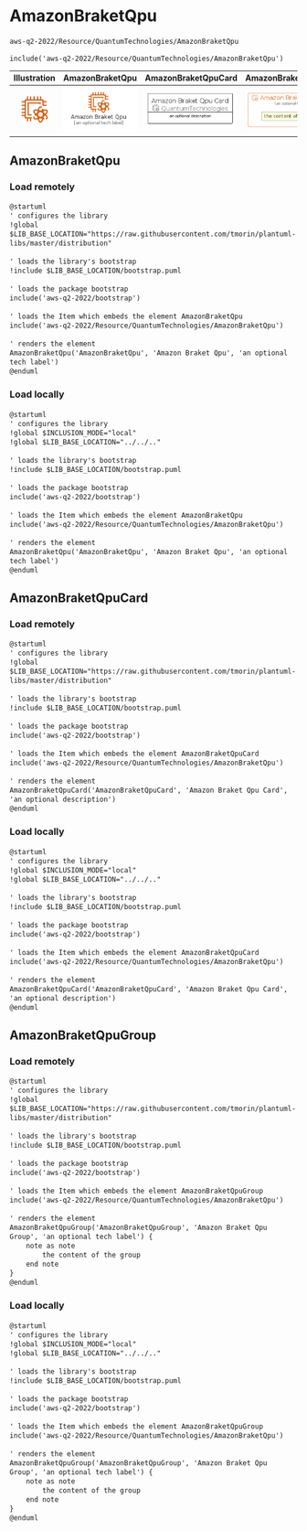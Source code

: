 # AmazonBraketQpu


```text
aws-q2-2022/Resource/QuantumTechnologies/AmazonBraketQpu
```

```text
include('aws-q2-2022/Resource/QuantumTechnologies/AmazonBraketQpu')
```



| Illustration | AmazonBraketQpu | AmazonBraketQpuCard | AmazonBraketQpuGroup |
| :---: | :---: | :---: | :---: |
| ![illustration for Illustration](../../../aws-q2-2022/Resource/QuantumTechnologies/AmazonBraketQpu.png) | ![illustration for AmazonBraketQpu](../../../aws-q2-2022/Resource/QuantumTechnologies/AmazonBraketQpu.Local.png) | ![illustration for AmazonBraketQpuCard](../../../aws-q2-2022/Resource/QuantumTechnologies/AmazonBraketQpuCard.Local.png) | ![illustration for AmazonBraketQpuGroup](../../../aws-q2-2022/Resource/QuantumTechnologies/AmazonBraketQpuGroup.Local.png) |




## AmazonBraketQpu

### Load remotely
```plantuml
@startuml
' configures the library
!global $LIB_BASE_LOCATION="https://raw.githubusercontent.com/tmorin/plantuml-libs/master/distribution"

' loads the library's bootstrap
!include $LIB_BASE_LOCATION/bootstrap.puml

' loads the package bootstrap
include('aws-q2-2022/bootstrap')

' loads the Item which embeds the element AmazonBraketQpu
include('aws-q2-2022/Resource/QuantumTechnologies/AmazonBraketQpu')

' renders the element
AmazonBraketQpu('AmazonBraketQpu', 'Amazon Braket Qpu', 'an optional tech label')
@enduml
```

### Load locally
```plantuml
@startuml
' configures the library
!global $INCLUSION_MODE="local"
!global $LIB_BASE_LOCATION="../../.."

' loads the library's bootstrap
!include $LIB_BASE_LOCATION/bootstrap.puml

' loads the package bootstrap
include('aws-q2-2022/bootstrap')

' loads the Item which embeds the element AmazonBraketQpu
include('aws-q2-2022/Resource/QuantumTechnologies/AmazonBraketQpu')

' renders the element
AmazonBraketQpu('AmazonBraketQpu', 'Amazon Braket Qpu', 'an optional tech label')
@enduml
```

## AmazonBraketQpuCard

### Load remotely
```plantuml
@startuml
' configures the library
!global $LIB_BASE_LOCATION="https://raw.githubusercontent.com/tmorin/plantuml-libs/master/distribution"

' loads the library's bootstrap
!include $LIB_BASE_LOCATION/bootstrap.puml

' loads the package bootstrap
include('aws-q2-2022/bootstrap')

' loads the Item which embeds the element AmazonBraketQpuCard
include('aws-q2-2022/Resource/QuantumTechnologies/AmazonBraketQpu')

' renders the element
AmazonBraketQpuCard('AmazonBraketQpuCard', 'Amazon Braket Qpu Card', 'an optional description')
@enduml
```

### Load locally
```plantuml
@startuml
' configures the library
!global $INCLUSION_MODE="local"
!global $LIB_BASE_LOCATION="../../.."

' loads the library's bootstrap
!include $LIB_BASE_LOCATION/bootstrap.puml

' loads the package bootstrap
include('aws-q2-2022/bootstrap')

' loads the Item which embeds the element AmazonBraketQpuCard
include('aws-q2-2022/Resource/QuantumTechnologies/AmazonBraketQpu')

' renders the element
AmazonBraketQpuCard('AmazonBraketQpuCard', 'Amazon Braket Qpu Card', 'an optional description')
@enduml
```

## AmazonBraketQpuGroup

### Load remotely
```plantuml
@startuml
' configures the library
!global $LIB_BASE_LOCATION="https://raw.githubusercontent.com/tmorin/plantuml-libs/master/distribution"

' loads the library's bootstrap
!include $LIB_BASE_LOCATION/bootstrap.puml

' loads the package bootstrap
include('aws-q2-2022/bootstrap')

' loads the Item which embeds the element AmazonBraketQpuGroup
include('aws-q2-2022/Resource/QuantumTechnologies/AmazonBraketQpu')

' renders the element
AmazonBraketQpuGroup('AmazonBraketQpuGroup', 'Amazon Braket Qpu Group', 'an optional tech label') {
    note as note
        the content of the group
    end note
}
@enduml
```

### Load locally
```plantuml
@startuml
' configures the library
!global $INCLUSION_MODE="local"
!global $LIB_BASE_LOCATION="../../.."

' loads the library's bootstrap
!include $LIB_BASE_LOCATION/bootstrap.puml

' loads the package bootstrap
include('aws-q2-2022/bootstrap')

' loads the Item which embeds the element AmazonBraketQpuGroup
include('aws-q2-2022/Resource/QuantumTechnologies/AmazonBraketQpu')

' renders the element
AmazonBraketQpuGroup('AmazonBraketQpuGroup', 'Amazon Braket Qpu Group', 'an optional tech label') {
    note as note
        the content of the group
    end note
}
@enduml
```

